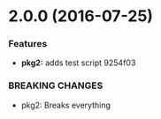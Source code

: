<a name="2.0.0"></a>
# 2.0.0 (2016-07-25)


### Features

* **pkg2:** adds test script 9254f03


### BREAKING CHANGES

* pkg2: Breaks everything



